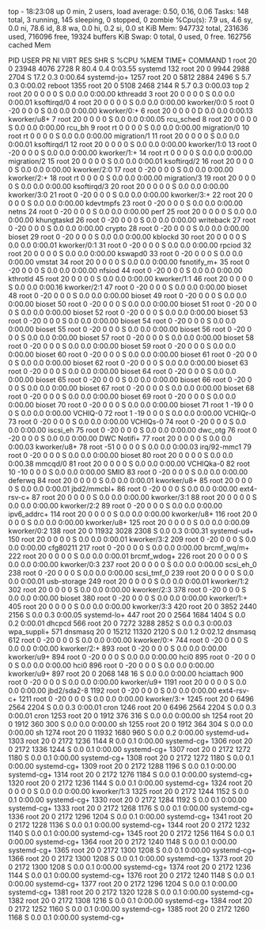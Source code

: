 top - 18:23:08 up 0 min,  2 users,  load average: 0.50, 0.16, 0.06
Tasks: 148 total,   3 running, 145 sleeping,   0 stopped,   0 zombie
%Cpu(s):  7.9 us,  4.6 sy,  0.0 ni, 78.6 id,  8.8 wa,  0.0 hi,  0.2 si,  0.0 st
KiB Mem:    947732 total,   231636 used,   716096 free,    19324 buffers
KiB Swap:        0 total,        0 used,        0 free.   162756 cached Mem

  PID USER      PR  NI    VIRT    RES    SHR S  %CPU %MEM     TIME+ COMMAND
    1 root      20   0   23948   4076   2728 R  80.4  0.4   0:03.55 systemd
  132 root      20   0    9944   2988   2704 S  17.2  0.3   0:00.64 systemd-jo+
 1257 root      20   0    5812   2884   2496 S   5.7  0.3   0:00.02 reboot
 1355 root      20   0    5108   2468   2144 R   5.7  0.3   0:00.03 top
    2 root      20   0       0      0      0 S   0.0  0.0   0:00.00 kthreadd
    3 root      20   0       0      0      0 S   0.0  0.0   0:00.01 ksoftirqd/0
    4 root      20   0       0      0      0 S   0.0  0.0   0:00.00 kworker/0:0
    5 root       0 -20       0      0      0 S   0.0  0.0   0:00.00 kworker/0:+
    6 root      20   0       0      0      0 D   0.0  0.0   0:00.13 kworker/u8+
    7 root      20   0       0      0      0 S   0.0  0.0   0:00.05 rcu_sched
    8 root      20   0       0      0      0 S   0.0  0.0   0:00.00 rcu_bh
    9 root      rt   0       0      0      0 S   0.0  0.0   0:00.00 migration/0
   10 root      rt   0       0      0      0 S   0.0  0.0   0:00.00 migration/1
   11 root      20   0       0      0      0 S   0.0  0.0   0:00.01 ksoftirqd/1
   12 root      20   0       0      0      0 S   0.0  0.0   0:00.00 kworker/1:0
   13 root       0 -20       0      0      0 S   0.0  0.0   0:00.00 kworker/1:+
   14 root      rt   0       0      0      0 S   0.0  0.0   0:00.00 migration/2
   15 root      20   0       0      0      0 S   0.0  0.0   0:00.01 ksoftirqd/2
   16 root      20   0       0      0      0 S   0.0  0.0   0:00.00 kworker/2:0
   17 root       0 -20       0      0      0 S   0.0  0.0   0:00.00 kworker/2:+
   18 root      rt   0       0      0      0 S   0.0  0.0   0:00.00 migration/3
   19 root      20   0       0      0      0 S   0.0  0.0   0:00.00 ksoftirqd/3
   20 root      20   0       0      0      0 S   0.0  0.0   0:00.00 kworker/3:0
   21 root       0 -20       0      0      0 S   0.0  0.0   0:00.00 kworker/3:+
   22 root      20   0       0      0      0 S   0.0  0.0   0:00.00 kdevtmpfs
   23 root       0 -20       0      0      0 S   0.0  0.0   0:00.00 netns
   24 root       0 -20       0      0      0 S   0.0  0.0   0:00.00 perf
   25 root      20   0       0      0      0 S   0.0  0.0   0:00.00 khungtaskd
   26 root       0 -20       0      0      0 S   0.0  0.0   0:00.00 writeback
   27 root       0 -20       0      0      0 S   0.0  0.0   0:00.00 crypto
   28 root       0 -20       0      0      0 S   0.0  0.0   0:00.00 bioset
   29 root       0 -20       0      0      0 S   0.0  0.0   0:00.00 kblockd
   30 root      20   0       0      0      0 S   0.0  0.0   0:00.01 kworker/0:1
   31 root       0 -20       0      0      0 S   0.0  0.0   0:00.00 rpciod
   32 root      20   0       0      0      0 S   0.0  0.0   0:00.00 kswapd0
   33 root       0 -20       0      0      0 S   0.0  0.0   0:00.00 vmstat
   34 root      20   0       0      0      0 S   0.0  0.0   0:00.00 fsnotify_m+
   35 root       0 -20       0      0      0 S   0.0  0.0   0:00.00 nfsiod
   44 root       0 -20       0      0      0 S   0.0  0.0   0:00.00 kthrotld
   45 root      20   0       0      0      0 S   0.0  0.0   0:00.00 kworker/1:1
   46 root      20   0       0      0      0 S   0.0  0.0   0:00.16 kworker/2:1
   47 root       0 -20       0      0      0 S   0.0  0.0   0:00.00 bioset
   48 root       0 -20       0      0      0 S   0.0  0.0   0:00.00 bioset
   49 root       0 -20       0      0      0 S   0.0  0.0   0:00.00 bioset
   50 root       0 -20       0      0      0 S   0.0  0.0   0:00.00 bioset
   51 root       0 -20       0      0      0 S   0.0  0.0   0:00.00 bioset
   52 root       0 -20       0      0      0 S   0.0  0.0   0:00.00 bioset
   53 root       0 -20       0      0      0 S   0.0  0.0   0:00.00 bioset
   54 root       0 -20       0      0      0 S   0.0  0.0   0:00.00 bioset
   55 root       0 -20       0      0      0 S   0.0  0.0   0:00.00 bioset
   56 root       0 -20       0      0      0 S   0.0  0.0   0:00.00 bioset
   57 root       0 -20       0      0      0 S   0.0  0.0   0:00.00 bioset
   58 root       0 -20       0      0      0 S   0.0  0.0   0:00.00 bioset
   59 root       0 -20       0      0      0 S   0.0  0.0   0:00.00 bioset
   60 root       0 -20       0      0      0 S   0.0  0.0   0:00.00 bioset
   61 root       0 -20       0      0      0 S   0.0  0.0   0:00.00 bioset
   62 root       0 -20       0      0      0 S   0.0  0.0   0:00.00 bioset
   63 root       0 -20       0      0      0 S   0.0  0.0   0:00.00 bioset
   64 root       0 -20       0      0      0 S   0.0  0.0   0:00.00 bioset
   65 root       0 -20       0      0      0 S   0.0  0.0   0:00.00 bioset
   66 root       0 -20       0      0      0 S   0.0  0.0   0:00.00 bioset
   67 root       0 -20       0      0      0 S   0.0  0.0   0:00.00 bioset
   68 root       0 -20       0      0      0 S   0.0  0.0   0:00.00 bioset
   69 root       0 -20       0      0      0 S   0.0  0.0   0:00.00 bioset
   70 root       0 -20       0      0      0 S   0.0  0.0   0:00.00 bioset
   71 root       1 -19       0      0      0 S   0.0  0.0   0:00.00 VCHIQ-0
   72 root       1 -19       0      0      0 S   0.0  0.0   0:00.00 VCHIQr-0
   73 root       0 -20       0      0      0 S   0.0  0.0   0:00.00 VCHIQs-0
   74 root       0 -20       0      0      0 S   0.0  0.0   0:00.00 iscsi_eh
   75 root       0 -20       0      0      0 S   0.0  0.0   0:00.00 dwc_otg
   76 root       0 -20       0      0      0 S   0.0  0.0   0:00.00 DWC Notifi+
   77 root      20   0       0      0      0 S   0.0  0.0   0:00.03 kworker/u8+
   78 root     -51   0       0      0      0 S   0.0  0.0   0:00.03 irq/92-mmc1
   79 root       0 -20       0      0      0 S   0.0  0.0   0:00.00 bioset
   80 root      20   0       0      0      0 S   0.0  0.0   0:00.38 mmcqd/0
   81 root      20   0       0      0      0 S   0.0  0.0   0:00.00 VCHIQka-0
   82 root      10 -10       0      0      0 S   0.0  0.0   0:00.00 SMIO
   83 root       0 -20       0      0      0 S   0.0  0.0   0:00.00 deferwq
   84 root      20   0       0      0      0 S   0.0  0.0   0:00.01 kworker/u8+
   85 root      20   0       0      0      0 S   0.0  0.0   0:00.01 jbd2/mmcbl+
   86 root       0 -20       0      0      0 S   0.0  0.0   0:00.00 ext4-rsv-c+
   87 root      20   0       0      0      0 S   0.0  0.0   0:00.00 kworker/3:1
   88 root      20   0       0      0      0 S   0.0  0.0   0:00.00 kworker/2:2
   89 root       0 -20       0      0      0 S   0.0  0.0   0:00.00 ipv6_addrc+
  114 root      20   0       0      0      0 S   0.0  0.0   0:00.00 kworker/u8+
  116 root      20   0       0      0      0 S   0.0  0.0   0:00.00 kworker/u8+
  125 root      20   0       0      0      0 S   0.0  0.0   0:00.09 kworker/0:2
  138 root      20   0   11932   3028   2308 S   0.0  0.3   0:00.31 systemd-ud+
  150 root      20   0       0      0      0 S   0.0  0.0   0:00.01 kworker/3:2
  209 root       0 -20       0      0      0 S   0.0  0.0   0:00.00 cfg80211
  217 root       0 -20       0      0      0 S   0.0  0.0   0:00.00 brcmf_wq/m+
  222 root      20   0       0      0      0 S   0.0  0.0   0:00.01 brcmf_wdog+
  226 root      20   0       0      0      0 S   0.0  0.0   0:00.00 kworker/0:3
  237 root      20   0       0      0      0 S   0.0  0.0   0:00.00 scsi_eh_0
  238 root       0 -20       0      0      0 S   0.0  0.0   0:00.00 scsi_tmf_0
  239 root      20   0       0      0      0 S   0.0  0.0   0:00.01 usb-storage
  249 root      20   0       0      0      0 S   0.0  0.0   0:00.01 kworker/1:2
  302 root      20   0       0      0      0 S   0.0  0.0   0:00.00 kworker/2:3
  378 root       0 -20       0      0      0 S   0.0  0.0   0:00.00 bioset
  380 root       0 -20       0      0      0 S   0.0  0.0   0:00.00 kworker/1:+
  405 root      20   0       0      0      0 S   0.0  0.0   0:00.00 kworker/3:3
  420 root      20   0    3852   2440   2156 S   0.0  0.3   0:00.05 systemd-lo+
  447 root      20   0    2564   1684   1404 S   0.0  0.2   0:00.01 dhcpcd
  566 root      20   0    7272   3288   2852 S   0.0  0.3   0:00.03 wpa_suppli+
  571 dnsmasq   20   0   15212  11320   2120 S   0.0  1.2   0:02.12 dnsmasq
  612 root       0 -20       0      0      0 S   0.0  0.0   0:00.00 kworker/0:+
  744 root       0 -20       0      0      0 S   0.0  0.0   0:00.00 kworker/2:+
  893 root       0 -20       0      0      0 S   0.0  0.0   0:00.00 kworker/u9+
  894 root       0 -20       0      0      0 S   0.0  0.0   0:00.00 hci0
  895 root       0 -20       0      0      0 S   0.0  0.0   0:00.00 hci0
  896 root       0 -20       0      0      0 S   0.0  0.0   0:00.00 kworker/u9+
  897 root      20   0    2068    148     16 S   0.0  0.0   0:00.00 hciattach
  900 root       0 -20       0      0      0 S   0.0  0.0   0:00.00 kworker/u9+
 1191 root      20   0       0      0      0 S   0.0  0.0   0:00.00 jbd2/sda2-8
 1192 root       0 -20       0      0      0 S   0.0  0.0   0:00.00 ext4-rsv-c+
 1211 root       0 -20       0      0      0 S   0.0  0.0   0:00.00 kworker/3:+
 1245 root      20   0    6496   2564   2204 S   0.0  0.3   0:00.01 cron
 1246 root      20   0    6496   2564   2204 S   0.0  0.3   0:00.01 cron
 1253 root      20   0    1912    376    316 S   0.0  0.0   0:00.00 sh
 1254 root      20   0    1912    360    300 S   0.0  0.0   0:00.00 sh
 1255 root      20   0    1912    364    304 S   0.0  0.0   0:00.00 sh
 1274 root      20   0   11932   1680    960 S   0.0  0.2   0:00.00 systemd-ud+
 1303 root      20   0    2172   1236   1144 R   0.0  0.1   0:00.00 systemd-cg+
 1306 root      20   0    2172   1336   1244 S   0.0  0.1   0:00.00 systemd-cg+
 1307 root      20   0    2172   1272   1180 S   0.0  0.1   0:00.00 systemd-cg+
 1308 root      20   0    2172   1272   1180 S   0.0  0.1   0:00.00 systemd-cg+
 1309 root      20   0    2172   1288   1196 S   0.0  0.1   0:00.00 systemd-cg+
 1314 root      20   0    2172   1276   1184 S   0.0  0.1   0:00.00 systemd-cg+
 1320 root      20   0    2172   1236   1144 S   0.0  0.1   0:00.00 systemd-cg+
 1324 root      20   0       0      0      0 S   0.0  0.0   0:00.00 kworker/1:3
 1325 root      20   0    2172   1244   1152 S   0.0  0.1   0:00.00 systemd-cg+
 1330 root      20   0    2172   1284   1192 S   0.0  0.1   0:00.00 systemd-cg+
 1333 root      20   0    2172   1268   1176 S   0.0  0.1   0:00.00 systemd-cg+
 1336 root      20   0    2172   1296   1204 S   0.0  0.1   0:00.00 systemd-cg+
 1341 root      20   0    2172   1228   1136 S   0.0  0.1   0:00.00 systemd-cg+
 1344 root      20   0    2172   1232   1140 S   0.0  0.1   0:00.00 systemd-cg+
 1345 root      20   0    2172   1256   1164 S   0.0  0.1   0:00.00 systemd-cg+
 1364 root      20   0    2172   1240   1148 S   0.0  0.1   0:00.00 systemd-cg+
 1365 root      20   0    2172   1300   1208 S   0.0  0.1   0:00.00 systemd-cg+
 1366 root      20   0    2172   1300   1208 S   0.0  0.1   0:00.00 systemd-cg+
 1373 root      20   0    2172   1300   1208 S   0.0  0.1   0:00.00 systemd-cg+
 1374 root      20   0    2172   1236   1144 S   0.0  0.1   0:00.00 systemd-cg+
 1376 root      20   0    2172   1240   1148 S   0.0  0.1   0:00.00 systemd-cg+
 1377 root      20   0    2172   1296   1204 S   0.0  0.1   0:00.00 systemd-cg+
 1381 root      20   0    2172   1320   1228 S   0.0  0.1   0:00.00 systemd-cg+
 1382 root      20   0    2172   1308   1216 S   0.0  0.1   0:00.00 systemd-cg+
 1384 root      20   0    2172   1252   1160 S   0.0  0.1   0:00.00 systemd-cg+
 1385 root      20   0    2172   1260   1168 S   0.0  0.1   0:00.00 systemd-cg+
